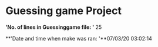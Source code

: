 # Guessing game Project
**'No. of lines in Guessinggame file: '**
25
 
 **'Date and time when make was ran: '**07/03/20 03:02:14
